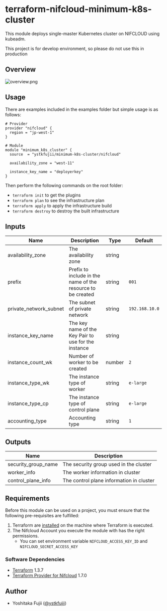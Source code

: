# terraform-nifcloud-minimum-k8s-cluster

This module deploys single-master Kubernetes cluster on NIFCLOUD using kubeadm.

This project is for develop environment, so please do not use this in production

## Overview

![overview.png](https://raw.githubusercontent.com/ystkfujii/terraform-nifcloud-minimum-k8s-cluster/main/images/overview.png)

## Usage

There are examples included in the examples folder but simple usage is as follows:

```hcl
# Provider
provider "nifcloud" {
  region = "jp-west-1"
}

# Module
module "minimum_k8s_cluster" {
  source  = "ystkfujii/minimum-k8s-cluster/nifcloud"

  availability_zone = "west-11"

  instance_key_name = "deployerkey"
}
```

Then perform the following commands on the root folder:

- `terraform init` to get the plugins
- `terraform plan` to see the infrastructure plan
- `terraform apply` to apply the infrastructure build
- `terraform destroy` to destroy the built infrastructure

## Inputs

| Name                   | Description                                                 | Type   | Default        |
| ---------------------- | ----------------------------------------------------------- | ------ | -------------- |
| availability_zone      | The availability zone                                       | string |                |
| prefix                 | Prefix to include in the name of the resource to be created | string | `001`          |
| private_network_subnet | The subnet of private network                               | string | `192.168.10.0` |
| instance_key_name      | The key name of the Key Pair to use for the instance        | string |                |
| instance_count_wk      | Number of worker to be created                              | number | `2`            |
| instance_type_wk       | The instance type of worker                                 | string | `e-large`      |
| instance_type_cp       | The instance type of control plane                          | string | `e-large`      |
| accounting_type        | Accounting type                                             | string | `1`            |

## Outputs

| Name                | Description                              |
| ------------------- | ---------------------------------------- |
| security_group_name | The security group used in the cluster   |
| worker_info         | The worker information in cluster        |
| control_plane_info  | The control plane information in cluster |

## Requirements

Before this module can be used on a project, you must ensure that the following pre-requisites are fulfilled:

1. Terraform are [installed](#software-dependencies) on the machine where Terraform is executed.
2. The Nifcloud Account you execute the module with has the right permissions.
    - You can set environment variable `NIFCLOUD_ACCESS_KEY_ID` and `NIFCLOUD_SECRET_ACCESS_KEY`

### Software Dependencies

- [Terraform](https://www.terraform.io/downloads.html) 1.3.7
- [Terraform Provider for Nifcloud](https://registry.terraform.io/providers/nifcloud/nifcloud/latest) 1.7.0

## Author

- Yoshitaka Fujii ([@ystkfujii](https://github.com/ystkfujii))
